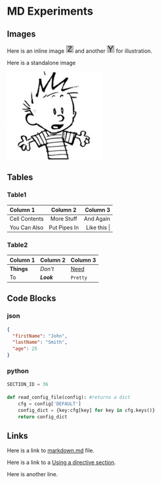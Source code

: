 # MD Experiments 

## Images

Here is an inline image ![Z](images/z.jpg) and another ![Y](img2/y.jpg) for illustration.

Here is a standalone image

![Calvin](images/calvin.png)

## Tables

### Table1

| Column 1       | Column 2     | Column 3     |
| :------------- | :----------: | -----------: |
|  Cell Contents | More Stuff   | And Again    |
| You Can Also   | Put Pipes In | Like this \| |


### Table2

Column 1 | Column 2 | Column 3
--- | --- | ---
**Things** | _Don't_ | [Need](http://makeuseof.com)
To | *__Look__* | `Pretty`


## Code Blocks

### json

```json
{
  "firstName": "John",
  "lastName": "Smith",
  "age": 25
}
```

### python

```python
SECTION_ID = 36

def read_config_file(config): #returns a dict
    cfg = config['DEFAULT']
    config_dict = {key:cfg[key] for key in cfg.keys()}
    return config_dict
```

## Links

Here is a link to [markdown.md](markdown.md) file.


Here is a link to a [Using a directive section](markdown.md#using-a-directive).

Here is another line.